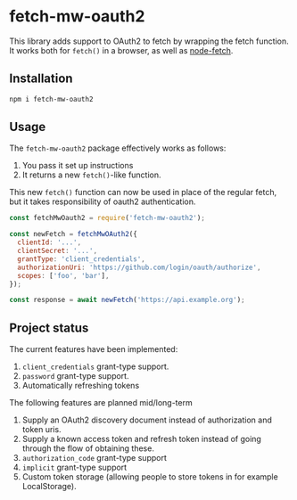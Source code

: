 # fetch-mw-oauth2

This library adds support to OAuth2 to fetch by wrapping the fetch function.
It works both for `fetch()` in a browser, as well as [node-fetch][1].

## Installation

```sh
npm i fetch-mw-oauth2
```

## Usage

The `fetch-mw-oauth2` package effectively works as follows:

1. You pass it set up instructions
2. It returns a new `fetch()`-like function.

This new `fetch()` function can now be used in place of the regular fetch,
but it takes responsibility of oauth2 authentication.

```javascript
const fetchMwOauth2 = require('fetch-mw-oauth2');

const newFetch = fetchMwOAuth2({
  clientId: '...',
  clientSecret: '...',
  grantType: 'client_credentials',
  authorizationUri: 'https://github.com/login/oauth/authorize',
  scopes: ['foo', 'bar'],
});

const response = await newFetch('https://api.example.org');
```

## Project status

The current features have been implemented:

1. `client_credentials` grant-type support.
2. `password` grant-type support.
3. Automatically refreshing tokens

The following features are planned mid/long-term

1. Supply an OAuth2 discovery document instead of authorization and token uris.
2. Supply a known access token and refresh token instead of going through the
   flow of obtaining these.
3. `authorization_code` grant-type support
4. `implicit` grant-type support
5. Custom token storage (allowing people to store tokens in for example
   LocalStorage).


[1]: https://www.npmjs.com/package/node-fetch

